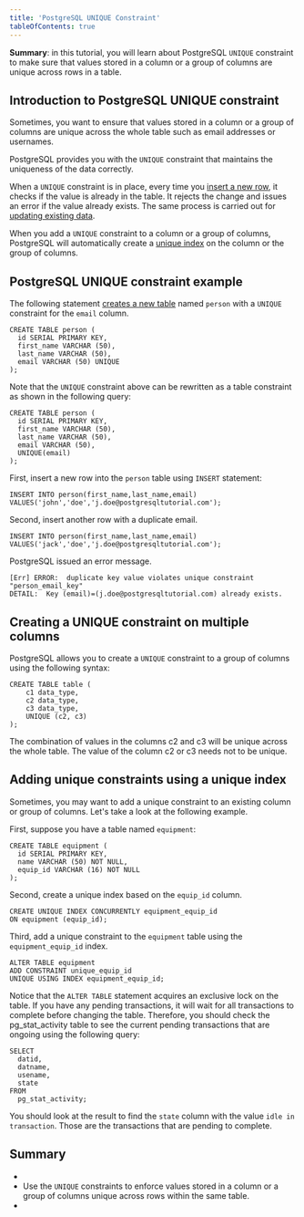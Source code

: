 ```yaml
---
title: 'PostgreSQL UNIQUE Constraint'
tableOfContents: true
---
```



**Summary**: in this tutorial, you will learn about PostgreSQL `UNIQUE` constraint to make sure that values stored in a column or a group of columns are unique across rows in a table.





## Introduction to PostgreSQL UNIQUE constraint





Sometimes, you want to ensure that values stored in a column or a group of columns are unique across the whole table such as email addresses or usernames.





PostgreSQL provides you with the `UNIQUE` constraint that maintains the uniqueness of the data correctly.





When a `UNIQUE` constraint is in place, every time you [insert a new row](/docs/postgresql/postgresql-insert/), it checks if the value is already in the table. It rejects the change and issues an error if the value already exists. The same process is carried out for [updating existing data](https://www.postgresqltutorial.com/postgresql-tutorial/postgresql-update).





When you add a `UNIQUE` constraint to a column or a group of columns, PostgreSQL will automatically create a [unique index](https://www.postgresqltutorial.com/postgresql-indexes/postgresql-unique-index/) on the column or the group of columns.





## PostgreSQL UNIQUE constraint example





The following statement [creates a new table](/docs/postgresql/postgresql-create-table) named `person` with a `UNIQUE` constraint for the `email` column.





```
CREATE TABLE person (
  id SERIAL PRIMARY KEY,
  first_name VARCHAR (50),
  last_name VARCHAR (50),
  email VARCHAR (50) UNIQUE
);
```





Note that the `UNIQUE` constraint above can be rewritten as a table constraint as shown in the following query:





```
CREATE TABLE person (
  id SERIAL PRIMARY KEY,
  first_name VARCHAR (50),
  last_name VARCHAR (50),
  email VARCHAR (50),
  UNIQUE(email)
);
```





First, insert a new row into the `person` table using `INSERT` statement:





```
INSERT INTO person(first_name,last_name,email)
VALUES('john','doe','j.doe@postgresqltutorial.com');
```





Second, insert another row with a duplicate email.





```
INSERT INTO person(first_name,last_name,email)
VALUES('jack','doe','j.doe@postgresqltutorial.com');
```





PostgreSQL issued an error message.





```
[Err] ERROR:  duplicate key value violates unique constraint "person_email_key"
DETAIL:  Key (email)=(j.doe@postgresqltutorial.com) already exists.
```





## Creating a UNIQUE constraint on multiple columns





PostgreSQL allows you to create a `UNIQUE` constraint to a group of columns using the following syntax:





```
CREATE TABLE table (
    c1 data_type,
    c2 data_type,
    c3 data_type,
    UNIQUE (c2, c3)
);
```





The combination of values in the columns c2 and c3 will be unique across the whole table. The value of the column c2 or c3 needs not to be unique.





## Adding unique constraints using a unique index





Sometimes, you may want to add a unique constraint to an existing column or group of columns. Let's take a look at the following example.





First, suppose you have a table named `equipment`:





```
CREATE TABLE equipment (
  id SERIAL PRIMARY KEY,
  name VARCHAR (50) NOT NULL,
  equip_id VARCHAR (16) NOT NULL
);
```





Second, create a unique index based on the `equip_id` column.





```
CREATE UNIQUE INDEX CONCURRENTLY equipment_equip_id
ON equipment (equip_id);
```





Third, add a unique constraint to the `equipment` table using the `equipment_equip_id` index.





```
ALTER TABLE equipment
ADD CONSTRAINT unique_equip_id
UNIQUE USING INDEX equipment_equip_id;
```





Notice that the `ALTER TABLE` statement acquires an exclusive lock on the table. If you have any pending transactions, it will wait for all transactions to complete before changing the table. Therefore, you should check the pg_stat_activity table to see the current pending transactions that are ongoing using the following query:





```
SELECT
  datid,
  datname,
  usename,
  state
FROM
  pg_stat_activity;
```





You should look at the result to find the `state` column with the value `idle in transaction`. Those are the transactions that are pending to complete.





## Summary





- 
- Use the `UNIQUE` constraints to enforce values stored in a column or a group of columns unique across rows within the same table.
- 


